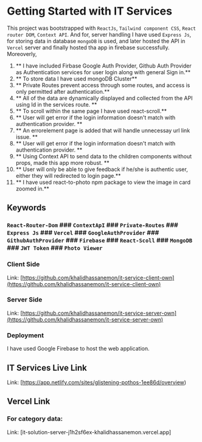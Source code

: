 # Getting Started with IT Services

This project was bootstrapped with `ReactJs`, `Tailwind component CSS`, `React router DOM`, `Context API`. And for, server handling I have used `Express Js`, for storing data in database `mongoDB` is used, and later hosted the API in `Vercel` server and finally hosted tha app in firebase successfully. Moreoverly,

1. ** I have included Firbase Google Auth Provider, Github Auth Provider as Authentication services for user login along with general Sign in.**
2. ** To store data I have used mongoDB Cluster**
3. ** Private Routes prevent access through some routes, and access is only permitted after authentication.**
4. ** All of the data are dynamically displayed and collected from the API using Id in the services route. **
5. ** To scroll within the same page I have used react-scroll.**
6. ** User will get error if the login information doesn't match with authentication provider. **
7. ** An errorelement page is added that will handle unnecessay url link issue. **
8. ** User will get error if the login information doesn't match with authentication provider. **
9. ** Using Context API to send data to the children components without props, made this app more robust. **
10. ** User will only be able to give feedback if he/she is authentic user, either they will redirected to login page.**
12. ** I have used react-to-photo npm package to view the image in card zoomed in.**


## Keywords

### `React-Router-Dom` ### `ContextApI` ### `Private-Routes` ### `Express Js` ### `Vercel` ### `GoogleAuthProvider`  ### `GithubAuthProvider` ### `Firebase` ### `React-Scoll` ### `MongoDB`  ### `JWT Token` ### `Photo Viewer` 


### Client Side

Link: [https://github.com/khalidhassanemon/it-service-client-own](https://github.com/khalidhassanemon/it-service-client-own)

### Server Side

Link: [https://github.com/khalidhassanemon/it-service-server-own](https://github.com/khalidhassanemon/it-service-server-own)


### Deployment

I have used Google Firebase to host the web application.

## IT Services Live Link

Link: [https://app.netlify.com/sites/glistening-pothos-1ee86d/overview)


## Vercel Link 

### For category data:
Link: [it-solution-server-j1h2sf6ex-khalidhassanemon.vercel.app]

